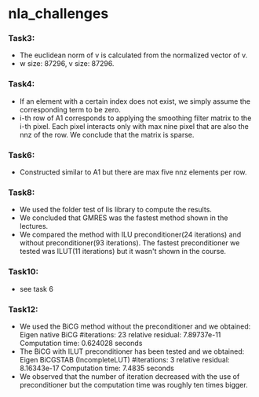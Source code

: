 # nla_challenges

### Task3: 
- The euclidean norm of v is calculated from the normalized vector of v.
- w size: 87296, v size: 87296.

### Task4: 
- If an element with a certain index does not exist, we simply assume the corresponding term to be zero.
- i-th row of A1 corresponds to applying the smoothing filter matrix to the i-th pixel. Each pixel interacts only with max nine pixel that are also the nnz of the row. We conclude that the matrix is sparse.

### Task6:
- Constructed similar to A1 but there are max five nnz elements per row.

### Task8:
- We used the folder test of lis library to compute the results.
- We concluded that GMRES was the fastest method shown in the lectures.
- We compared the method with ILU preconditioner(24 iterations) and without preconditioner(93 iterations). The fastest preconditioner we tested was ILUT(11 iterations) but it wasn't shown in the course.

### Task10:
- see task 6

### Task12:
- We used the BiCG method without the preconditioner and we obtained:
	Eigen native BiCG
	#iterations:     23
	relative residual: 7.89737e-11
	Computation time: 0.624028 seconds
- The BiCG with ILUT preconditioner has been tested and we obtained:
	Eigen BiCGSTAB  (IncompleteLUT)
	#iterations:     3
	relative residual: 8.16343e-17
	Computation time: 7.4835 seconds
- We observed that the number of iteration decreased with the use of preconditioner but the computation time was roughly ten times bigger.